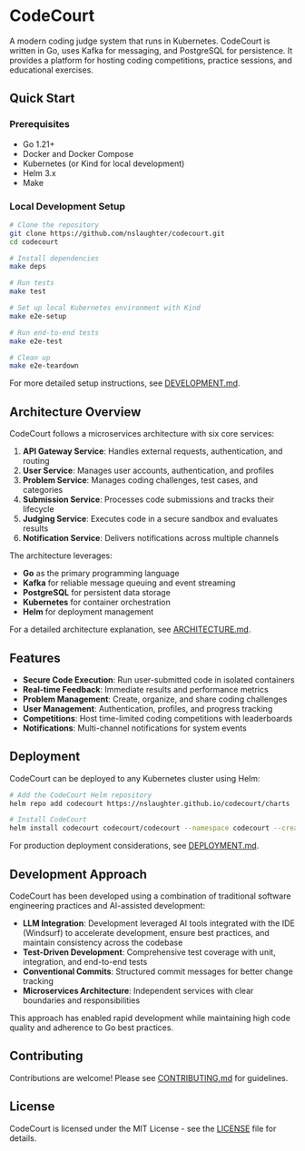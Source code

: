 # CodeCourt

A modern coding judge system that runs in Kubernetes. CodeCourt is written in Go, uses Kafka for messaging, and PostgreSQL for persistence. It provides a platform for hosting coding competitions, practice sessions, and educational exercises.

## Quick Start

### Prerequisites

- Go 1.21+
- Docker and Docker Compose
- Kubernetes (or Kind for local development)
- Helm 3.x
- Make

### Local Development Setup

```bash
# Clone the repository
git clone https://github.com/nslaughter/codecourt.git
cd codecourt

# Install dependencies
make deps

# Run tests
make test

# Set up local Kubernetes environment with Kind
make e2e-setup

# Run end-to-end tests
make e2e-test

# Clean up
make e2e-teardown
```

For more detailed setup instructions, see [DEVELOPMENT.md](docs/DEVELOPMENT.md).

## Architecture Overview

CodeCourt follows a microservices architecture with six core services:

1. **API Gateway Service**: Handles external requests, authentication, and routing
2. **User Service**: Manages user accounts, authentication, and profiles
3. **Problem Service**: Manages coding challenges, test cases, and categories
4. **Submission Service**: Processes code submissions and tracks their lifecycle
5. **Judging Service**: Executes code in a secure sandbox and evaluates results
6. **Notification Service**: Delivers notifications across multiple channels

The architecture leverages:
- **Go** as the primary programming language
- **Kafka** for reliable message queuing and event streaming
- **PostgreSQL** for persistent data storage
- **Kubernetes** for container orchestration
- **Helm** for deployment management

For a detailed architecture explanation, see [ARCHITECTURE.md](docs/ARCHITECTURE.md).

## Features

- **Secure Code Execution**: Run user-submitted code in isolated containers
- **Real-time Feedback**: Immediate results and performance metrics
- **Problem Management**: Create, organize, and share coding challenges
- **User Management**: Authentication, profiles, and progress tracking
- **Competitions**: Host time-limited coding competitions with leaderboards
- **Notifications**: Multi-channel notifications for system events

## Deployment

CodeCourt can be deployed to any Kubernetes cluster using Helm:

```bash
# Add the CodeCourt Helm repository
helm repo add codecourt https://nslaughter.github.io/codecourt/charts

# Install CodeCourt
helm install codecourt codecourt/codecourt --namespace codecourt --create-namespace
```

For production deployment considerations, see [DEPLOYMENT.md](docs/DEPLOYMENT.md).

## Development Approach

CodeCourt has been developed using a combination of traditional software engineering practices and AI-assisted development:

- **LLM Integration**: Development leveraged AI tools integrated with the IDE (Windsurf) to accelerate development, ensure best practices, and maintain consistency across the codebase
- **Test-Driven Development**: Comprehensive test coverage with unit, integration, and end-to-end tests
- **Conventional Commits**: Structured commit messages for better change tracking
- **Microservices Architecture**: Independent services with clear boundaries and responsibilities

This approach has enabled rapid development while maintaining high code quality and adherence to Go best practices.

## Contributing

Contributions are welcome! Please see [CONTRIBUTING.md](docs/CONTRIBUTING.md) for guidelines.

## License

CodeCourt is licensed under the MIT License - see the [LICENSE](LICENSE) file for details.
